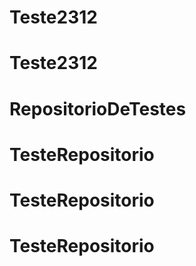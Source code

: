 # Teste2312
# Teste2312
# RepositorioDeTestes
# TesteRepositorio
# TesteRepositorio
# TesteRepositorio
